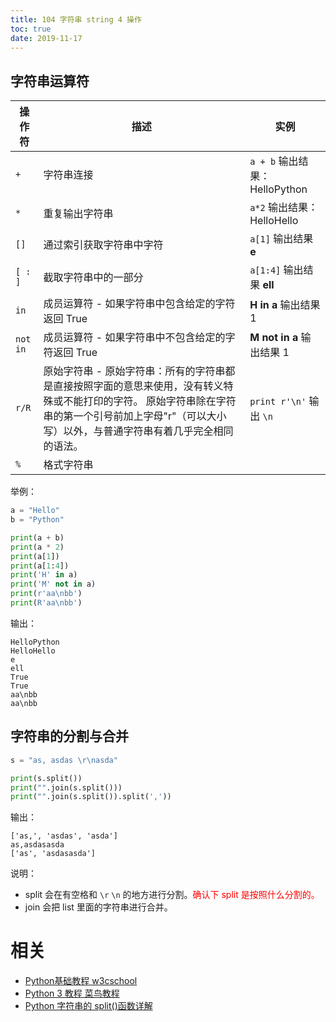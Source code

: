 ```yaml
---
title: 104 字符串 string 4 操作
toc: true
date: 2019-11-17
---
```


## 字符串运算符


| 操作符 | 描述 | 实例 |
| ------ | ------------------------------------------------------------ | ------------------------------------------------------ |
| `+`      | 字符串连接                                                   | `a + b` 输出结果： HelloPython                           |
| `*`      | 重复输出字符串                                               | `a*2` 输出结果：HelloHello                               |
| `[]`     | 通过索引获取字符串中字符                                     | `a[1]` 输出结果 **e**                                    |
| `[ : ]`  | 截取字符串中的一部分                                         | `a[1:4]` 输出结果 **ell**                                |
| `in`     | 成员运算符 - 如果字符串中包含给定的字符返回 True             | **H in a** 输出结果 1                                  |
| `not in` | 成员运算符 - 如果字符串中不包含给定的字符返回 True           | **M not in a** 输出结果 1                              |
| `r/R`    | 原始字符串 - 原始字符串：所有的字符串都是直接按照字面的意思来使用，没有转义特殊或不能打印的字符。 原始字符串除在字符串的第一个引号前加上字母"r"（可以大小写）以外，与普通字符串有着几乎完全相同的语法。 | `print r'\n'` 输出 `\n` |
| `%`      | 格式字符串                                                   |                                     |


举例：

```py
a = "Hello"
b = "Python"

print(a + b)
print(a * 2)
print(a[1])
print(a[1:4])
print('H' in a)
print('M' not in a)
print(r'aa\nbb')
print(R'aa\nbb')

```

输出：

```
HelloPython
HelloHello
e
ell
True
True
aa\nbb
aa\nbb
```


## 字符串的分割与合并

```py
s = "as, asdas \r\nasda"

print(s.split())
print("".join(s.split()))
print("".join(s.split()).split(','))
```

输出：

```
['as,', 'asdas', 'asda']
as,asdasasda
['as', 'asdasasda']
```

说明：

- split 会在有空格和 `\r` `\n` 的地方进行分割。<span style="color:red;">确认下 split 是按照什么分割的。</span>
- join 会把 list 里面的字符串进行合并。







# 相关

- [Python基础教程 w3cschool](https://www.w3cschool.cn/Python/)
- [Python 3 教程 菜鸟教程](http://www.runoob.com/Python3/Python3-tutorial.html)
- [Python 字符串的 split()函数详解](http://www.cnblogs.com/douzi2/p/5579651.html)
